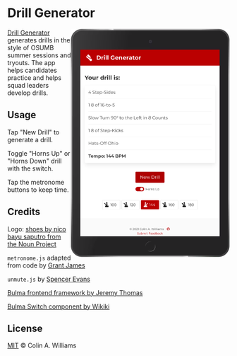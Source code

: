 # Drill Generator

<img src="assets/images/screenshot.png" align="right" width="360px" alt="Drill Generator" title="Drill Generator">

[Drill Generator](https://drillgenerator.com) generates drills in the style of
OSUMB summer sessions and tryouts. The app helps candidates practice and helps
squad leaders develop drills.

## Usage

Tap "New Drill" to generate a drill.

Toggle "Horns Up" or "Horns Down" drill with the switch.

Tap the metronome buttons to keep time.

## Credits

Logo:
[shoes by nico bayu saputro from the Noun Project](https://thenounproject.com/term/shoes/2592925)

`metronome.js` adapted from code by
[Grant James](https://github.com/grantjames/metronome)

`unmute.js` by [Spencer Evans](https://github.com/swevans/unmute)

[Bulma frontend framework by Jeremy Thomas](https://github.com/jgthms/bulma)

[Bulma Switch component by Wikiki](https://github.com/Wikiki/bulma-switch)

## License

[MIT](LICENSE) © Colin A. Williams
